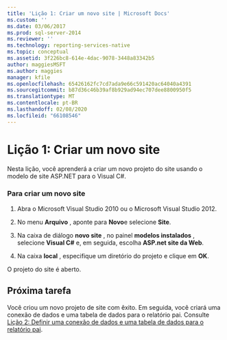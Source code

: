 ```yaml
---
title: 'Lição 1: Criar um novo site | Microsoft Docs'
ms.custom: ''
ms.date: 03/06/2017
ms.prod: sql-server-2014
ms.reviewer: ''
ms.technology: reporting-services-native
ms.topic: conceptual
ms.assetid: 3f226bc8-614e-4dac-9078-3448a83342b5
author: maggiesMSFT
ms.author: maggies
manager: kfile
ms.openlocfilehash: 65426162fc7cd7ada9e66c591420ac64040a4391
ms.sourcegitcommit: b87d36c46b39af8b929ad94ec707dee8800950f5
ms.translationtype: MT
ms.contentlocale: pt-BR
ms.lasthandoff: 02/08/2020
ms.locfileid: "66108546"
---
```

# <a name="lesson-1-create-a-new-web-site"></a>Lição 1: Criar um novo site
  Nesta lição, você aprenderá a criar um novo projeto do site usando o modelo de site ASP.NET para o Visual C#.  
  
### <a name="to-create-a-new-website"></a>Para criar um novo site  
  
1.  Abra o Microsoft Visual Studio 2010 ou o Microsoft Visual Studio 2012.  
  
2.  No menu **Arquivo** , aponte para **Novo**e selecione **Site**.  
  
3.  Na caixa de diálogo **novo site** , no painel **modelos instalados** , selecione **Visual C#** e, em seguida, escolha **ASP.net site da Web**.  
  
4.  Na caixa **local** , especifique um diretório do projeto e clique em **OK**.  
  
 O projeto do site é aberto.  
  
## <a name="next-task"></a>Próxima tarefa  
 Você criou um novo projeto de site com êxito. Em seguida, você criará uma conexão de dados e uma tabela de dados para o relatório pai. Consulte [Lição 2: Definir uma conexão de dados e uma tabela de dados para o relatório pai](lesson-2-define-a-data-connection-and-data-table-for-parent-report.md).  
  
  

